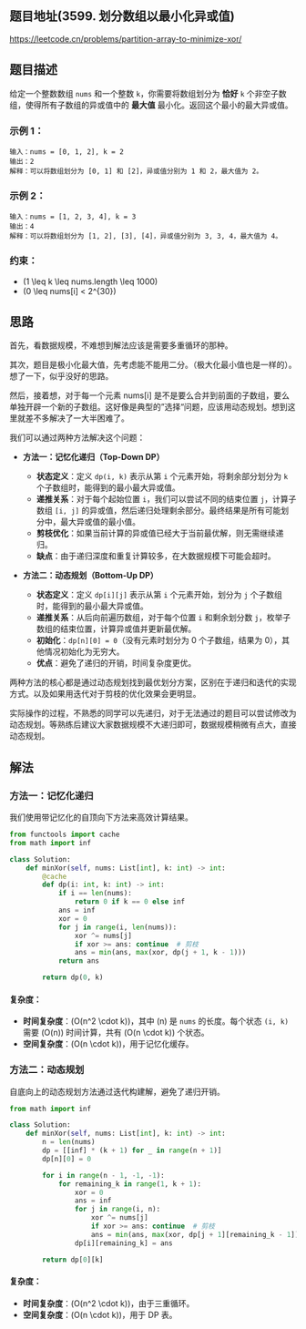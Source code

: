 ## 题目地址(3599. 划分数组以最小化异或值)

https://leetcode.cn/problems/partition-array-to-minimize-xor/

## 题目描述

给定一个整数数组 `nums` 和一个整数 `k`，你需要将数组划分为 **恰好** `k` 个非空子数组，使得所有子数组的异或值中的 **最大值** 最小化。返回这个最小的最大异或值。

### 示例 1：

```
输入：nums = [0, 1, 2], k = 2
输出：2
解释：可以将数组划分为 [0, 1] 和 [2]，异或值分别为 1 和 2，最大值为 2。
```

### 示例 2：

```
输入：nums = [1, 2, 3, 4], k = 3
输出：4
解释：可以将数组划分为 [1, 2], [3], [4]，异或值分别为 3, 3, 4，最大值为 4。
```

### 约束：

- \(1 \leq k \leq nums.length \leq 1000\)
- \(0 \leq nums[i] < 2^{30}\)

## 思路

首先，看数据规模，不难想到解法应该是需要多重循环的那种。

其次，题目是极小化最大值，先考虑能不能用二分。（极大化最小值也是一样的）。想了一下，似乎没好的思路。

然后，接着想，对于每一个元素 nums[i] 是不是要么合并到前面的子数组，要么单独开辟一个新的子数组。这好像是典型的”选择“问题，应该用动态规划。想到这里就差不多解决了一大半困难了。

我们可以通过两种方法解决这个问题：

- **方法一：记忆化递归（Top-Down DP）**

  - **状态定义**：定义 `dp(i, k)` 表示从第 `i` 个元素开始，将剩余部分划分为 `k` 个子数组时，能得到的最小最大异或值。
  - **递推关系**：对于每个起始位置 `i`，我们可以尝试不同的结束位置 `j`，计算子数组 `[i, j]` 的异或值，然后递归处理剩余部分。最终结果是所有可能划分中，最大异或值的最小值。
  - **剪枝优化**：如果当前计算的异或值已经大于当前最优解，则无需继续递归。
  - **缺点**：由于递归深度和重复计算较多，在大数据规模下可能会超时。

- **方法二：动态规划（Bottom-Up DP）**
  - **状态定义**：定义 `dp[i][j]` 表示从第 `i` 个元素开始，划分为 `j` 个子数组时，能得到的最小最大异或值。
  - **递推关系**：从后向前遍历数组，对于每个位置 `i` 和剩余划分数 `j`，枚举子数组的结束位置，计算异或值并更新最优解。
  - **初始化**：`dp[n][0] = 0`（没有元素时划分为 0 个子数组，结果为 0），其他情况初始化为无穷大。
  - **优点**：避免了递归的开销，时间复杂度更优。

两种方法的核心都是通过动态规划找到最优划分方案，区别在于递归和迭代的实现方式。以及如果用迭代对于剪枝的优化效果会更明显。

实际操作的过程，不熟悉的同学可以先递归，对于无法通过的题目可以尝试修改为动态规划。等熟练后建议大家数据规模不大递归即可，数据规模稍微有点大，直接动态规划。

## 解法

### 方法一：记忆化递归

我们使用带记忆化的自顶向下方法来高效计算结果。

```python
from functools import cache
from math import inf

class Solution:
    def minXor(self, nums: List[int], k: int) -> int:
        @cache
        def dp(i: int, k: int) -> int:
            if i == len(nums):
                return 0 if k == 0 else inf
            ans = inf
            xor = 0
            for j in range(i, len(nums)):
                xor ^= nums[j]
                if xor >= ans: continue  # 剪枝
                ans = min(ans, max(xor, dp(j + 1, k - 1)))
            return ans

        return dp(0, k)
```

#### 复杂度：

- **时间复杂度**：\(O(n^2 \cdot k)\)，其中 \(n\) 是 `nums` 的长度。每个状态 `(i, k)` 需要 \(O(n)\) 时间计算，共有 \(O(n \cdot k)\) 个状态。
- **空间复杂度**：\(O(n \cdot k)\)，用于记忆化缓存。

### 方法二：动态规划

自底向上的动态规划方法通过迭代构建解，避免了递归开销。

```python
from math import inf

class Solution:
    def minXor(self, nums: List[int], k: int) -> int:
        n = len(nums)
        dp = [[inf] * (k + 1) for _ in range(n + 1)]
        dp[n][0] = 0

        for i in range(n - 1, -1, -1):
            for remaining_k in range(1, k + 1):
                xor = 0
                ans = inf
                for j in range(i, n):
                    xor ^= nums[j]
                    if xor >= ans: continue  # 剪枝
                    ans = min(ans, max(xor, dp[j + 1][remaining_k - 1]))
                dp[i][remaining_k] = ans

        return dp[0][k]
```

#### 复杂度：

- **时间复杂度**：\(O(n^2 \cdot k)\)，由于三重循环。
- **空间复杂度**：\(O(n \cdot k)\)，用于 DP 表。
